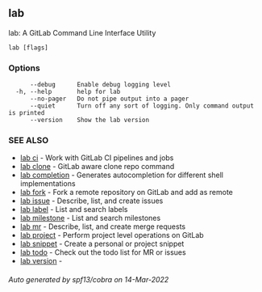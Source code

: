 ## lab

lab: A GitLab Command Line Interface Utility

```
lab [flags]
```

### Options

```
      --debug      Enable debug logging level
  -h, --help       help for lab
      --no-pager   Do not pipe output into a pager
      --quiet      Turn off any sort of logging. Only command output is printed
      --version    Show the lab version
```

### SEE ALSO

* [lab ci](lab_ci.md)	 - Work with GitLab CI pipelines and jobs
* [lab clone](lab_clone.md)	 - GitLab aware clone repo command
* [lab completion](lab_completion.md)	 - Generates autocompletion for different shell implementations
* [lab fork](lab_fork.md)	 - Fork a remote repository on GitLab and add as remote
* [lab issue](lab_issue.md)	 - Describe, list, and create issues
* [lab label](lab_label.md)	 - List and search labels
* [lab milestone](lab_milestone.md)	 - List and search milestones
* [lab mr](lab_mr.md)	 - Describe, list, and create merge requests
* [lab project](lab_project.md)	 - Perform project level operations on GitLab
* [lab snippet](lab_snippet.md)	 - Create a personal or project snippet
* [lab todo](lab_todo.md)	 - Check out the todo list for MR or issues
* [lab version](lab_version.md)	 - 

###### Auto generated by spf13/cobra on 14-Mar-2022
